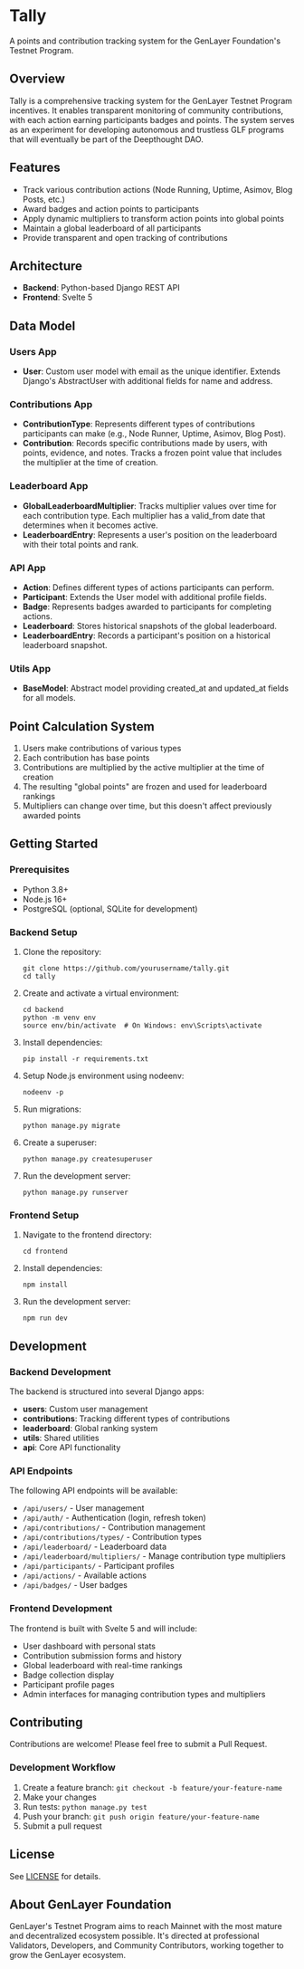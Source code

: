 # Tally

A points and contribution tracking system for the GenLayer Foundation's Testnet 
Program.

## Overview

Tally is a comprehensive tracking system for the GenLayer Testnet Program 
incentives. It enables transparent monitoring of community contributions, with 
each action earning participants badges and points. The system serves as an 
experiment for developing autonomous and trustless GLF programs that will 
eventually be part of the Deepthought DAO.

## Features

- Track various contribution actions (Node Running, Uptime, Asimov, Blog Posts, 
  etc.)
- Award badges and action points to participants
- Apply dynamic multipliers to transform action points into global points
- Maintain a global leaderboard of all participants
- Provide transparent and open tracking of contributions

## Architecture

- **Backend**: Python-based Django REST API
- **Frontend**: Svelte 5

## Data Model

### Users App
- **User**: Custom user model with email as the unique identifier. Extends Django's AbstractUser with additional fields for name and address.

### Contributions App
- **ContributionType**: Represents different types of contributions participants can make (e.g., Node Runner, Uptime, Asimov, Blog Post).
- **Contribution**: Records specific contributions made by users, with points, evidence, and notes. Tracks a frozen point value that includes the multiplier at the time of creation.

### Leaderboard App
- **GlobalLeaderboardMultiplier**: Tracks multiplier values over time for each contribution type. Each multiplier has a valid_from date that determines when it becomes active.
- **LeaderboardEntry**: Represents a user's position on the leaderboard with their total points and rank.

### API App
- **Action**: Defines different types of actions participants can perform.
- **Participant**: Extends the User model with additional profile fields.
- **Badge**: Represents badges awarded to participants for completing actions.
- **Leaderboard**: Stores historical snapshots of the global leaderboard.
- **LeaderboardEntry**: Records a participant's position on a historical leaderboard snapshot.

### Utils App
- **BaseModel**: Abstract model providing created_at and updated_at fields for all models.

## Point Calculation System
1. Users make contributions of various types
2. Each contribution has base points
3. Contributions are multiplied by the active multiplier at the time of creation
4. The resulting "global points" are frozen and used for leaderboard rankings
5. Multipliers can change over time, but this doesn't affect previously awarded points

## Getting Started

### Prerequisites

- Python 3.8+
- Node.js 16+
- PostgreSQL (optional, SQLite for development)

### Backend Setup

1. Clone the repository:
   ```
   git clone https://github.com/yourusername/tally.git
   cd tally
   ```

2. Create and activate a virtual environment:
   ```
   cd backend
   python -m venv env
   source env/bin/activate  # On Windows: env\Scripts\activate
   ```

3. Install dependencies:
   ```
   pip install -r requirements.txt
   ```

4. Setup Node.js environment using nodeenv:
   ```
   nodeenv -p
   ```

5. Run migrations:
   ```
   python manage.py migrate
   ```

6. Create a superuser:
   ```
   python manage.py createsuperuser
   ```

7. Run the development server:
   ```
   python manage.py runserver
   ```

### Frontend Setup

1. Navigate to the frontend directory:
   ```
   cd frontend
   ```

2. Install dependencies:
   ```
   npm install
   ```

3. Run the development server:
   ```
   npm run dev
   ```

## Development

### Backend Development

The backend is structured into several Django apps:

- **users**: Custom user management
- **contributions**: Tracking different types of contributions
- **leaderboard**: Global ranking system
- **utils**: Shared utilities
- **api**: Core API functionality

### API Endpoints

The following API endpoints will be available:

- `/api/users/` - User management
- `/api/auth/` - Authentication (login, refresh token)
- `/api/contributions/` - Contribution management
- `/api/contributions/types/` - Contribution types
- `/api/leaderboard/` - Leaderboard data
- `/api/leaderboard/multipliers/` - Manage contribution type multipliers
- `/api/participants/` - Participant profiles
- `/api/actions/` - Available actions
- `/api/badges/` - User badges

### Frontend Development

The frontend is built with Svelte 5 and will include:

- User dashboard with personal stats
- Contribution submission forms and history
- Global leaderboard with real-time rankings
- Badge collection display
- Participant profile pages
- Admin interfaces for managing contribution types and multipliers

## Contributing

Contributions are welcome! Please feel free to submit a Pull Request.

### Development Workflow

1. Create a feature branch: `git checkout -b feature/your-feature-name`
2. Make your changes
3. Run tests: `python manage.py test`
4. Push your branch: `git push origin feature/your-feature-name`
5. Submit a pull request

## License

See [LICENSE](./LICENSE) for details.

## About GenLayer Foundation

GenLayer's Testnet Program aims to reach Mainnet with the most mature and 
decentralized ecosystem possible. It's directed at professional Validators, 
Developers, and Community Contributors, working together to grow the GenLayer 
ecosystem.